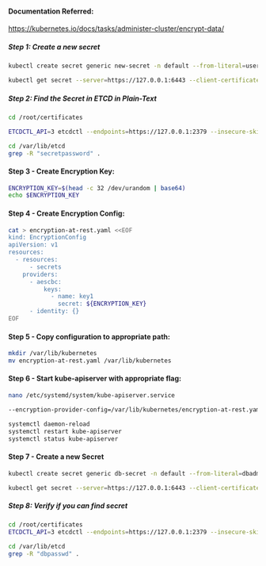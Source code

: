 #### Documentation Referred:

https://kubernetes.io/docs/tasks/administer-cluster/encrypt-data/

##### Step 1: Create a new secret
```sh
kubectl create secret generic new-secret -n default --from-literal=user=secretpassword --server=https://127.0.0.1:6443 --client-certificate /root/certificates/alice.crt --certificate-authority /root/certificates/ca.crt --client-key /root/certificates/alice.key
```
```sh
kubectl get secret --server=https://127.0.0.1:6443 --client-certificate /root/certificates/alice.crt --certificate-authority /root/certificates/ca.crt --client-key /root/certificates/alice.key
```

##### Step 2: Find the Secret in ETCD in Plain-Text
```sh
cd /root/certificates
```
```sh
ETCDCTL_API=3 etcdctl --endpoints=https://127.0.0.1:2379 --insecure-skip-tls-verify  --insecure-transport=false --cert ./apiserver.crt --key ./apiserver.key get /registry/secrets/default/new-secret | hexdump -C
```
```sh
cd /var/lib/etcd
grep -R "secretpassword" .
```
#### Step 3 - Create Encryption Key:
```sh
ENCRYPTION_KEY=$(head -c 32 /dev/urandom | base64)
echo $ENCRYPTION_KEY
```
#### Step 4 - Create Encryption Config:
```sh
cat > encryption-at-rest.yaml <<EOF
kind: EncryptionConfig
apiVersion: v1
resources:
  - resources:
      - secrets
    providers:
      - aescbc:
          keys:
            - name: key1
              secret: ${ENCRYPTION_KEY}
      - identity: {}
EOF
```
#### Step 5 - Copy configuration to appropriate path:
```sh
mkdir /var/lib/kubernetes
mv encryption-at-rest.yaml /var/lib/kubernetes
```
#### Step 6 - Start kube-apiserver with appropriate flag:

  ```sh
nano /etc/systemd/system/kube-apiserver.service
```
```sh
--encryption-provider-config=/var/lib/kubernetes/encryption-at-rest.yaml
```
```sh
systemctl daemon-reload
systemctl restart kube-apiserver
systemctl status kube-apiserver
```
#### Step 7 - Create a new Secret
```sh
kubectl create secret generic db-secret -n default --from-literal=dbadmin=dbpasswd --server=https://127.0.0.1:6443 --client-certificate /root/certificates/alice.crt --certificate-authority /root/certificates/ca.crt --client-key /root/certificates/alice.key
```
```sh
kubectl get secret --server=https://127.0.0.1:6443 --client-certificate /root/certificates/alice.crt --certificate-authority /root/certificates/ca.crt --client-key /root/certificates/alice.key
```
##### Step 8: Verify if you can find secret 

```sh
cd /root/certificates
ETCDCTL_API=3 etcdctl --endpoints=https://127.0.0.1:2379 --insecure-skip-tls-verify  --insecure-transport=false --cert ./apiserver.crt --key ./apiserver.key get /registry/secrets/default/db-secret | hexdump -C
```
```sh
cd /var/lib/etcd
grep -R "dbpasswd" .
```
